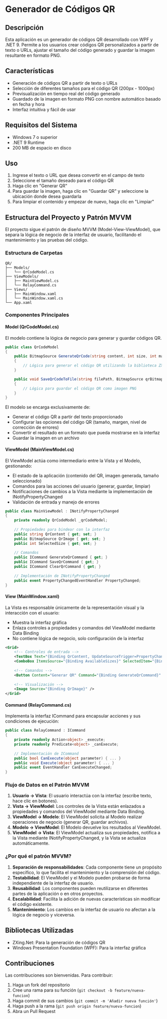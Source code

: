 # Generador de Códigos QR

## Descripción
Esta aplicación es un generador de códigos QR desarrollado con WPF y .NET 9. Permite a los usuarios crear códigos QR personalizados a partir de texto o URLs, ajustar el tamaño del código generado y guardar la imagen resultante en formato PNG.


## Características
- Generación de códigos QR a partir de texto o URLs
- Selección de diferentes tamaños para el código QR (200px - 1000px)
- Previsualización en tiempo real del código generado
- Guardado de la imagen en formato PNG con nombre automático basado en fecha y hora
- Interfaz intuitiva y fácil de usar

## Requisitos del Sistema
- Windows 7 o superior
- .NET 9 Runtime
- 200 MB de espacio en disco

## Uso
1. Ingrese el texto o URL que desea convertir en el campo de texto
2. Seleccione el tamaño deseado para el código QR
3. Haga clic en "Generar QR"
4. Para guardar la imagen, haga clic en "Guardar QR" y seleccione la ubicación donde desea guardarla
5. Para limpiar el contenido y empezar de nuevo, haga clic en "Limpiar"

## Estructura del Proyecto y Patrón MVVM

El proyecto sigue el patrón de diseño MVVM (Model-View-ViewModel), que separa la lógica de negocio de la interfaz de usuario, facilitando el mantenimiento y las pruebas del código.

### Estructura de Carpetas
```
QR/
├── Models/
│   └── QrCodeModel.cs
├── ViewModels/
│   ├── MainViewModel.cs
│   └── RelayCommand.cs
├── Views/
│   ├── MainWindow.xaml
│   └── MainWindow.xaml.cs
└── App.xaml
```

### Componentes Principales

#### Model (QrCodeModel.cs)
El modelo contiene la lógica de negocio para generar y guardar códigos QR.

```csharp
public class QrCodeModel
{
    public BitmapSource GenerateQrCode(string content, int size, int margin = 1)
    {
        // Lógica para generar el código QR utilizando la biblioteca ZXing
    }

    public void SaveQrCodeToFile(string filePath, BitmapSource qrBitmap)
    {
        // Lógica para guardar el código QR como imagen PNG
    }
}
```

El modelo se encarga exclusivamente de:
- Generar el código QR a partir del texto proporcionado
- Configurar las opciones del código QR (tamaño, margen, nivel de corrección de errores)
- Convertir el resultado en un formato que pueda mostrarse en la interfaz
- Guardar la imagen en un archivo

#### ViewModel (MainViewModel.cs)
El ViewModel actúa como intermediario entre la Vista y el Modelo, gestionando:
- El estado de la aplicación (contenido del QR, imagen generada, tamaño seleccionado)
- Comandos para las acciones del usuario (generar, guardar, limpiar)
- Notificaciones de cambios a la Vista mediante la implementación de INotifyPropertyChanged
- Validación de entrada y manejo de errores

```csharp
public class MainViewModel : INotifyPropertyChanged
{
    private readonly QrCodeModel _qrCodeModel;
    
    // Propiedades para bindear con la interfaz
    public string QrContent { get; set; }
    public BitmapSource QrImage { get; set; }
    public int SelectedSize { get; set; }
    
    // Comandos
    public ICommand GenerateQrCommand { get; }
    public ICommand SaveQrCommand { get; }
    public ICommand ClearQrCommand { get; }
    
    // Implementación de INotifyPropertyChanged
    public event PropertyChangedEventHandler PropertyChanged;
}
```

#### View (MainWindow.xaml)
La Vista es responsable únicamente de la representación visual y la interacción con el usuario:
- Muestra la interfaz gráfica
- Enlaza controles a propiedades y comandos del ViewModel mediante Data Binding
- No contiene lógica de negocio, solo configuración de la interfaz

```xml
<Grid>
    <!-- Controles de entrada -->
    <TextBox Text="{Binding QrContent, UpdateSourceTrigger=PropertyChanged}" />
    <ComboBox ItemsSource="{Binding AvailableSizes}" SelectedItem="{Binding SelectedSize}" />
    
    <!-- Comandos -->
    <Button Content="Generar QR" Command="{Binding GenerateQrCommand}" />
    
    <!-- Visualización -->
    <Image Source="{Binding QrImage}" />
</Grid>
```

#### Command (RelayCommand.cs)
Implementa la interfaz ICommand para encapsular acciones y sus condiciones de ejecución:

```csharp
public class RelayCommand : ICommand
{
    private readonly Action<object> _execute;
    private readonly Predicate<object> _canExecute;
    
    // Implementación de ICommand
    public bool CanExecute(object parameter) { ... }
    public void Execute(object parameter) { ... }
    public event EventHandler CanExecuteChanged;
}
```

### Flujo de Datos en el Patrón MVVM

1. **Usuario → Vista**: El usuario interactúa con la interfaz (escribe texto, hace clic en botones).
2. **Vista → ViewModel**: Los controles de la Vista están enlazados a propiedades y comandos del ViewModel mediante Data Binding.
3. **ViewModel → Modelo**: El ViewModel solicita al Modelo realizar operaciones de negocio (generar QR, guardar archivos).
4. **Modelo → ViewModel**: El Modelo devuelve los resultados al ViewModel.
5. **ViewModel → Vista**: El ViewModel actualiza sus propiedades, notifica a la Vista mediante INotifyPropertyChanged, y la Vista se actualiza automáticamente.

### ¿Por qué el patrón MVVM?

1. **Separación de responsabilidades**: Cada componente tiene un propósito específico, lo que facilita el mantenimiento y la comprensión del código.
2. **Testabilidad**: El ViewModel y el Modelo pueden probarse de forma independiente de la interfaz de usuario.
3. **Reusabilidad**: Los componentes pueden reutilizarse en diferentes partes de la aplicación o en otros proyectos.
4. **Escalabilidad**: Facilita la adición de nuevas características sin modificar el código existente.
5. **Mantenimiento**: Los cambios en la interfaz de usuario no afectan a la lógica de negocio y viceversa.

## Bibliotecas Utilizadas
- ZXing.Net: Para la generación de códigos QR
- Windows Presentation Foundation (WPF): Para la interfaz gráfica

## Contribuciones
Las contribuciones son bienvenidas. Para contribuir:
1. Haga un fork del repositorio
2. Cree una rama para su función (`git checkout -b feature/nueva-funcion`)
3. Haga commit de sus cambios (`git commit -m 'Añadir nueva función'`)
4. Haga push a la rama (`git push origin feature/nueva-funcion`)
5. Abra un Pull Request